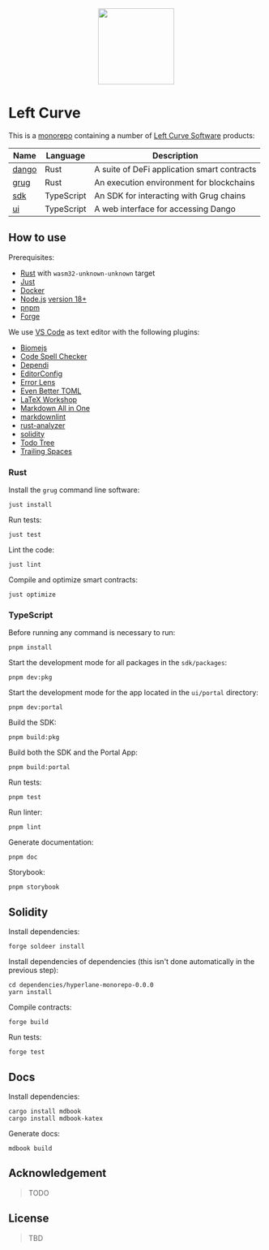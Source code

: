 <div align="center">
  <img src="book/left-curve.svg" width="150" styles="">
</div>

# Left Curve

This is a [monorepo](https://en.wikipedia.org/wiki/Monorepo) containing a number of [Left Curve Software](https://x.com/leftCurveSoft) products:

| Name              | Language   | Description                                 |
| ----------------- | ---------- | ------------------------------------------- |
| [dango](./dango/) | Rust       | A suite of DeFi application smart contracts |
| [grug](./grug/)   | Rust       | An execution environment for blockchains    |
| [sdk](./sdk/)     | TypeScript | An SDK for interacting with Grug chains     |
| [ui](./ui/)       | TypeScript | A web interface for accessing Dango         |

## How to use

Prerequisites:

- [Rust](https://rustup.rs/) with `wasm32-unknown-unknown` target
- [Just](https://just.systems/man/en/)
- [Docker](https://docs.docker.com/engine/install/)
- [Node.js](https://nodejs.org/en/download/) [version 18+](https://github.com/left-curve/left-curve/blob/main/sdk/README.md?plain=1#L62)
- [pnpm](https://pnpm.io/)
- [Forge](https://book.getfoundry.sh/getting-started/installation)

We use [VS Code](https://code.visualstudio.com/) as text editor with the following plugins:

- [Biomejs](https://marketplace.visualstudio.com/items?itemName=biomejs.biome)
- [Code Spell Checker](https://marketplace.visualstudio.com/items?itemName=streetsidesoftware.code-spell-checker)
- [Dependi](https://marketplace.visualstudio.com/items?itemName=fill-labs.dependi)
- [EditorConfig](https://marketplace.visualstudio.com/items?itemName=EditorConfig.EditorConfig)
- [Error Lens](https://marketplace.visualstudio.com/items?itemName=usernamehw.errorlens)
- [Even Better TOML](https://marketplace.visualstudio.com/items?itemName=tamasfe.even-better-toml)
- [LaTeX Workshop](https://marketplace.visualstudio.com/items?itemName=James-Yu.latex-workshop)
- [Markdown All in One](https://marketplace.visualstudio.com/items?itemName=yzhang.markdown-all-in-one)
- [markdownlint](https://marketplace.visualstudio.com/items?itemName=DavidAnson.vscode-markdownlint)
- [rust-analyzer](https://marketplace.visualstudio.com/items?itemName=rust-lang.rust-analyzer)
- [solidity](https://marketplace.visualstudio.com/items?itemName=JuanBlanco.solidity)
- [Todo Tree](https://marketplace.visualstudio.com/items?itemName=Gruntfuggly.todo-tree)
- [Trailing Spaces](https://marketplace.visualstudio.com/items?itemName=shardulm94.trailing-spaces)

### Rust

Install the `grug` command line software:

```shell
just install
```

Run tests:

```shell
just test
```

Lint the code:

```shell
just lint
```

Compile and optimize smart contracts:

```shell
just optimize
```

### TypeScript

Before running any command is necessary to run:

```shell
pnpm install
```

Start the development mode for all packages in the `sdk/packages`:

```shell
pnpm dev:pkg
```

Start the development mode for the app located in the `ui/portal` directory:

```shell
pnpm dev:portal
```

Build the SDK:

```shell
pnpm build:pkg
```

Build both the SDK and the Portal App:

```shell
pnpm build:portal
```

Run tests:

```shell
pnpm test
```

Run linter:

```shell
pnpm lint
```

Generate documentation:

```shell
pnpm doc
```

Storybook:

```shell
pnpm storybook
```

## Solidity

Install dependencies:

```shell
forge soldeer install
```

Install dependencies of dependencies (this isn't done automatically in the previous step):

```shell
cd dependencies/hyperlane-monorepo-0.0.0
yarn install
```

Compile contracts:

```shell
forge build
```

Run tests:

```shell
forge test
```

## Docs

Install dependencies:

```shell
cargo install mdbook
cargo install mdbook-katex
```

Generate docs:

```shell
mdbook build
```

## Acknowledgement

> TODO

## License

> TBD
